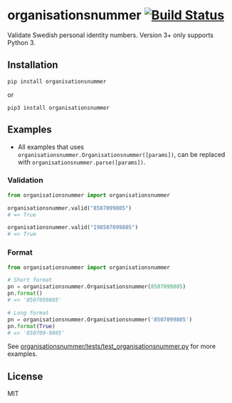 # organisationsnummer [![Build Status](https://github.com/organisationsnummer/python/workflows/test/badge.svg)](https://github.com/organisationsnummer/python/actions)

Validate Swedish personal identity numbers. Version 3+ only supports Python 3.

## Installation

```
pip install organisationsnummer
```

or

```
pip3 install organisationsnummer
```

## Examples

- All examples that uses `organisationsnummer.Organisationsnummer([params])`, can be replaced with `organisationsnummer.parse([params])`.

### Validation

```python
from organisationsnummer import organisationsnummer

organisationsnummer.valid("8507099805")
# => True

organisationsnummer.valid("198507099805")
# => True
```

### Format

```python
from organisationsnummer import organisationsnummer

# Short format
pn = organisationsnummer.Organisationsnummer(8507099805)
pn.format()
# => '8507099805'

# Long format
pn = organisationsnummer.Organisationsnummer('8507099805')
pn.format(True)
# => '850709-9805'
```

See [organisationsnummer/tests/test_organisationsnummer.py](organisationsnummer/tests/test_organisationsnummer.py) for more examples.

## License

MIT
